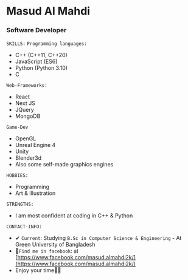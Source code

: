 # Masud Al Mahdi
### Software Developer

```SKILLS:```
```Programming languages:```
  * C++ (C++11, C++20)
  * JavaScript (ES6)
  * Python (Python 3.10)
  * C

```Web-Frameworks:```
  * React
  * Next JS
  * JQuery
  * MongoDB

```Game-Dev```
  * OpenGL
  * Unreal Engine 4
  * Unity
  * Blender3d
  * Also some self-made graphics engines

```HOBBIES:```
* Programming
* Art & Illustration

```STRENGTHS:```
* I am most confident at coding in C++ & Python


```CONTACT-INFO:```
- ✔ ```Current```: Studying  ``` B.Sc in Computer Science & Engineering ```  - At Green University of Bangladesh
- 🎉```Find me in facebook```: at [https://www.facebook.com/masud.almahdi2k/](https://www.facebook.com/masud.almahdi2k/)
-  Enjoy your time🍉🙌
